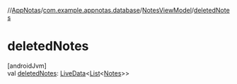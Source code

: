//[AppNotas](../../../index.md)/[com.example.appnotas.database](../index.md)/[NotesViewModel](index.md)/[deletedNotes](deleted-notes.md)

# deletedNotes

[androidJvm]\
val [deletedNotes](deleted-notes.md): [LiveData](https://developer.android.com/reference/kotlin/androidx/lifecycle/LiveData.html)&lt;[List](https://kotlinlang.org/api/latest/jvm/stdlib/kotlin-stdlib/kotlin.collections/-list/index.html)&lt;[Notes](../-notes/index.md)&gt;&gt;
